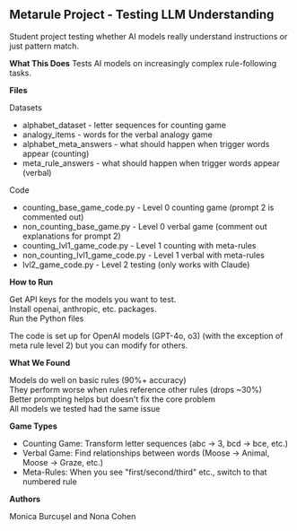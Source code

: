 ## Metarule Project - Testing LLM Understanding
Student project testing whether AI models really understand instructions or just pattern match.

__What This Does__
Tests AI models on increasingly complex rule-following tasks.

__Files__

Datasets

 - alphabet_dataset - letter sequences for counting game
 - analogy_items - words for the verbal analogy game
 - alphabet_meta_answers - what should happen when trigger words appear (counting)
 - meta_rule_answers - what should happen when trigger words appear (verbal)

Code

 - counting_base_game_code.py - Level 0 counting game (prompt 2 is commented out)
 - non_counting_base_game.py - Level 0 verbal game (comment out explanations for prompt 2)
 - counting_lvl1_game_code.py - Level 1 counting with meta-rules
 - non_counting_lvl1_game_code.py - Level 1 verbal with meta-rules
 - lvl2_game_code.py - Level 2 testing (only works with Claude)

__How to Run__

Get API keys for the models you want to test.  
Install openai, anthropic, etc. packages.  
Run the Python files

The code is set up for OpenAI models (GPT-4o, o3) (with the exception of meta rule level 2) but you can modify for others.

__What We Found__

Models do well on basic rules (90%+ accuracy)  
They perform worse when rules reference other rules (drops ~30%)  
Better prompting helps but doesn't fix the core problem  
All models we tested had the same issue

__Game Types__
 - Counting Game: Transform letter sequences (abc → 3, bcd → bce, etc.)
 - Verbal Game: Find relationships between words (Moose → Animal, Moose → Graze, etc.)
 - Meta-Rules: When you see "first/second/third" etc., switch to that numbered rule

__Authors__


Monica Burcușel and Nona Cohen
